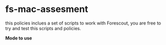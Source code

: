 # fs-mac-assesment
this policies inclues a set of scripts to work with Forescout, you are free to try and test this scripts and policies.

<b>Mode to use</b>
 